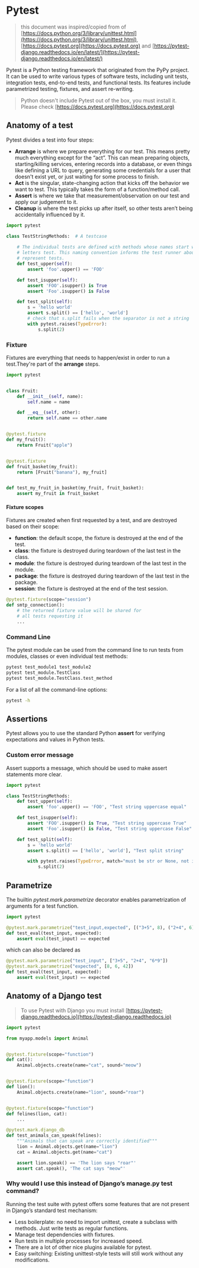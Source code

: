 # Pytest

> this document was inspired/copied from of
> [https://docs.python.org/3/library/unittest.html](https://docs.python.org/3/library/unittest.html),
> [https://docs.pytest.org](https://docs.pytest.org) and
> [https://pytest-django.readthedocs.io/en/latest/](https://pytest-django.readthedocs.io/en/latest/)

Pytest is a Python testing framework that originated from the PyPy project. It can be used to write various types of
software tests, including unit tests, integration tests, end-to-end tests, and functional tests. Its features include
parametrized testing, fixtures, and assert re-writing.

> Python doesn't include Pytest out of the box, you must install it.
> Please check [https://docs.pytest.org](https://docs.pytest.org)

## Anatomy of a test

Pytest divides a test into four steps:

- **Arrange** is where we prepare everything for our test. This means pretty much everything except for the “act”.
This can mean preparing objects, starting/killing services, entering records into a database, or even things like
defining a URL to query, generating some credentials for a user that doesn't exist yet, or just waiting for some
process to finish.
- **Act** is the singular, state-changing action that kicks off the behavior we want to test. This typically takes the
form of a function/method call.
- **Assert** is where we take that measurement/observation on our test and apply our judgement to it.
- **Cleanup** is where the test picks up after itself, so other tests aren’t being accidentally influenced by it.

````python
import pytest

class TestStringMethods:  # A testcase
    
    # The individual tests are defined with methods whose names start with the 
    # letters test. This naming convention informs the test runner about which methods 
    # represent tests.
    def test_upper(self):  
        assert 'foo'.upper() == 'FOO'

    def test_isupper(self):
        assert 'FOO'.isupper() is True
        assert 'Foo'.isupper() is False

    def test_split(self):
        s = 'hello world'
        assert s.split() == ['hello', 'world']
        # check that s.split fails when the separator is not a string
        with pytest.raises(TypeError):
            s.split(2)
````

### Fixture

Fixtures are everything that needs to happen/exist in order to run a test.They're part of the **arrange** steps.

````python
import pytest


class Fruit:
    def __init__(self, name):
        self.name = name

    def __eq__(self, other):
        return self.name == other.name


@pytest.fixture
def my_fruit():
    return Fruit("apple")


@pytest.fixture
def fruit_basket(my_fruit):
    return [Fruit("banana"), my_fruit]


def test_my_fruit_in_basket(my_fruit, fruit_basket):
    assert my_fruit in fruit_basket
````

#### Fixture scopes

Fixtures are created when first requested by a test, and are destroyed based on their scope:

- **function**: the default scope, the fixture is destroyed at the end of the test.
- **class**: the fixture is destroyed during teardown of the last test in the class.
- **module**: the fixture is destroyed during teardown of the last test in the module.
- **package**: the fixture is destroyed during teardown of the last test in the package.
- **session**: the fixture is destroyed at the end of the test session.

```python
@pytest.fixture(scope="session")
def smtp_connection():
    # the returned fixture value will be shared for
    # all tests requesting it
    ...
```

### Command Line

The pytest module can be used from the command line to run tests from modules, classes or even individual test
methods:

```bash
pytest test_module1 test_module2
pytest test_module.TestClass
pytest test_module.TestClass.test_method
```

For a list of all the command-line options:

```bash
pytest -h
```

## Assertions

Pytest allows you to use the standard Python **assert** for verifying expectations and values in Python tests.

### Custom error message

Assert supports a message, which should be used to make assert statements more clear.

````python
import pytest

class TestStringMethods:
    def test_upper(self):  
        assert 'foo'.upper() == 'FOO', "Test string uppercase equal"

    def test_isupper(self):
        assert 'FOO'.isupper() is True, "Test string uppercase True"
        assert 'Foo'.isupper() is False, "Test string uppercase False"

    def test_split(self):
        s = 'hello world'
        assert s.split() == ['hello', 'world'], "Test split string"

        with pytest.raises(TypeError, match="must be str or None, not int"):
            s.split(2)
````

## Parametrize

The builtin _pytest.mark.parametrize_ decorator enables parametrization of arguments for a test function.

```python
import pytest

@pytest.mark.parametrize("test_input,expected", [("3+5", 8), ("2+4", 6), ("6*9", 42)])
def test_eval(test_input, expected):
    assert eval(test_input) == expected
```

which can also be declared as

```python
@pytest.mark.parametrize("test_input", ["3+5", "2+4", "6*9"])
@pytest.mark.parametrize("expected", [8, 6, 42])
def test_eval(test_input, expected):
    assert eval(test_input) == expected
```

## Anatomy of a Django test

> To use Pytest with Django you must install [https://pytest-django.readthedocs.io](https://pytest-django.readthedocs.io)

```python
import pytest

from myapp.models import Animal


@pytest.fixture(scope="function")
def cat():
    Animal.objects.create(name="cat", sound="meow")


@pytest.fixture(scope="function")
def lion():
    Animal.objects.create(name="lion", sound="roar")


@pytest.fixture(scope="function")
def felines(lion, cat):
    ...

@pytest.mark.django_db
def test_animals_can_speak(felines):
    """Animals that can speak are correctly identified"""
    lion = Animal.objects.get(name="lion")
    cat = Animal.objects.get(name="cat")

    assert lion.speak() == 'The lion says "roar"'
    assert cat.speak(), 'The cat says "meow"'
```

### Why would I use this instead of Django’s manage.py test command?

Running the test suite with pytest offers some features that are not present in Django’s standard test mechanism:

- Less boilerplate: no need to import unittest, create a subclass with methods. Just write tests as regular functions.
- Manage test dependencies with fixtures.
- Run tests in multiple processes for increased speed.
- There are a lot of other nice plugins available for pytest.
- Easy switching: Existing unittest-style tests will still work without any modifications.
